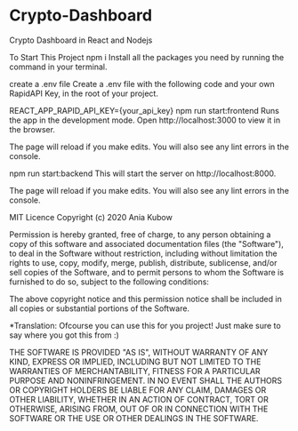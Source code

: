 # Crypto-Dashboard

Crypto Dashboard in React and Nodejs

To Start This Project
npm i
Install all the packages you need by running the command in your terminal.

create a .env file
Create a .env file with the following code and your own RapidAPI Key, in the root of your project.

REACT_APP_RAPID_API_KEY={your_api_key}
npm run start:frontend
Runs the app in the development mode.
Open http://localhost:3000 to view it in the browser.

The page will reload if you make edits.
You will also see any lint errors in the console.

npm run start:backend
This will start the server on http://localhost:8000.

The page will reload if you make edits.
You will also see any lint errors in the console.

MIT Licence
Copyright (c) 2020 Ania Kubow

Permission is hereby granted, free of charge, to any person obtaining a copy of this software and associated documentation files (the "Software"), to deal in the Software without restriction, including without limitation the rights to use, copy, modify, merge, publish, distribute, sublicense, and/or sell copies of the Software, and to permit persons to whom the Software is furnished to do so, subject to the following conditions:

The above copyright notice and this permission notice shall be included in all copies or substantial portions of the Software.

*Translation: Ofcourse you can use this for you project! Just make sure to say where you got this from :)

THE SOFTWARE IS PROVIDED "AS IS", WITHOUT WARRANTY OF ANY KIND, EXPRESS OR IMPLIED, INCLUDING BUT NOT LIMITED TO THE WARRANTIES OF MERCHANTABILITY, FITNESS FOR A PARTICULAR PURPOSE AND NONINFRINGEMENT. IN NO EVENT SHALL THE AUTHORS OR COPYRIGHT HOLDERS BE LIABLE FOR ANY CLAIM, DAMAGES OR OTHER LIABILITY, WHETHER IN AN ACTION OF CONTRACT, TORT OR OTHERWISE, ARISING FROM, OUT OF OR IN CONNECTION WITH THE SOFTWARE OR THE USE OR OTHER DEALINGS IN THE SOFTWARE.
